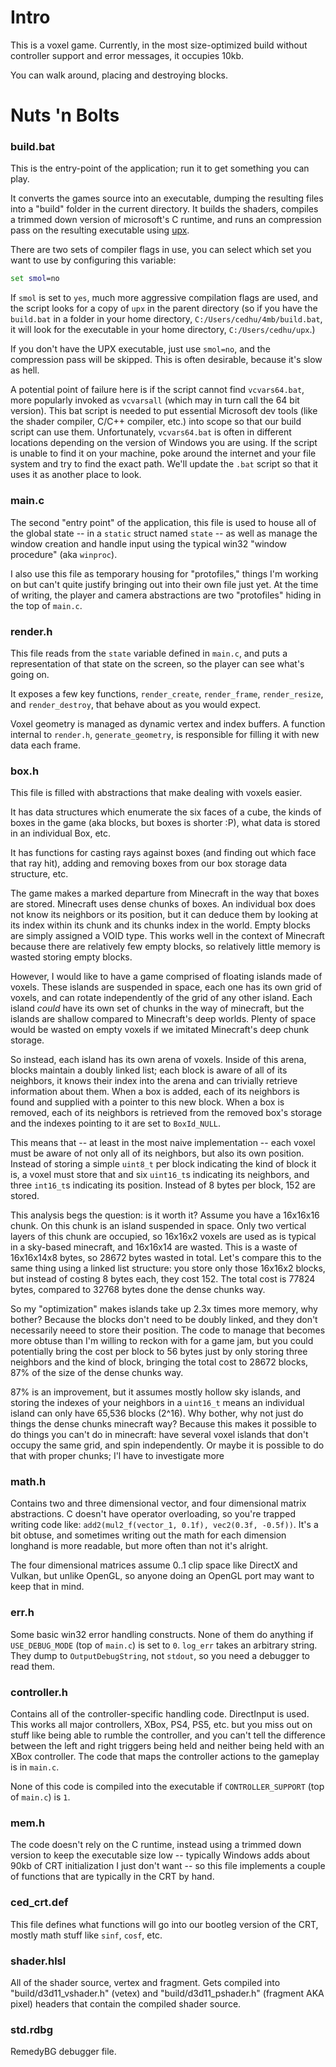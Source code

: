 # Intro
This is a voxel game. Currently, in the most size-optimized build without controller support and error messages, it occupies 10kb.

You can walk around, placing and destroying blocks.

# Nuts 'n Bolts
### build.bat
This is the entry-point of the application; run it to get something you can play.

It converts the games source into an executable, dumping the resulting files into a "build" folder in the current directory. It builds the shaders, compiles a trimmed down version of microsoft's C runtime, and runs an compression pass on the resulting executable using [upx](upx.github.io).

There are two sets of compiler flags in use, you can select which set you want to use by configuring this variable:
```bat
set smol=no
```

If `smol` is set to `yes`, much more aggressive compilation flags are used, and the script looks for a copy of `upx` in the parent directory (so if you have the `build.bat` in a folder in your home directory, `C:/Users/cedhu/4mb/build.bat`, it will look for the executable in your home directory, `C:/Users/cedhu/upx`.)

If you don't have the UPX executable, just use `smol=no`, and the compression pass will be skipped. This is often desirable, because it's slow as hell.

A potential point of failure here is if the script cannot find `vcvars64.bat`, more popularly invoked as `vcvarsall` (which may in turn call the 64 bit version). This bat script is needed to put essential Microsoft dev tools (like the shader compiler, C/C++ compiler, etc.) into scope so that our build script can use them. Unfortunately, `vcvars64.bat` is often in different locations depending on the version of Windows you are using. If the script is unable to find it on your machine, poke around the internet and your file system and try to find the exact path. We'll update the `.bat` script so that it uses it as another place to look.


### main.c
The second "entry point" of the application, this file is used to house all of the global state -- in a `static` struct named `state` -- as well as manage the window creation and handle input using the typical win32 "window procedure" (aka `winproc`).

I also use this file as temporary housing for "protofiles," things I'm working on but can't quite justify bringing out into their own file just yet. At the time of writing, the player and camera abstractions are two "protofiles" hiding in the top of `main.c`.


### render.h
This file reads from the `state` variable defined in `main.c`, and puts a representation of that state on the screen, so the player can see what's going on.

It exposes a few key functions, `render_create`, `render_frame`, `render_resize`, and `render_destroy`, that behave about as you would expect.

Voxel geometry is managed as dynamic vertex and index buffers. A function internal to `render.h`, `generate_geometry`, is responsible for filling it with new data each frame.


### box.h
This file is filled with abstractions that make dealing with voxels easier.

It has data structures which enumerate the six faces of a cube, the kinds of boxes in the game (aka blocks, but boxes is shorter :P), what data is stored in an individual Box, etc.

It has functions for casting rays against boxes (and finding out which face that ray hit), adding and removing boxes from our box storage data structure, etc.

The game makes a marked departure from Minecraft in the way that boxes are stored. Minecraft uses dense chunks of boxes. An individual box does not know its neighbors or its position, but it can deduce them by looking at its index within its chunk and its chunks index in the world. Empty blocks are simply assigned a VOID type. This works well in the context of Minecraft because there are relatively few empty blocks, so relatively little memory is wasted storing empty blocks.

However, I would like to have a game comprised of floating islands made of voxels. These islands are suspended in space, each one has its own grid of voxels, and can rotate independently of the grid of any other island. Each island *could* have its own set of chunks in the way of minecraft, but the islands are shallow compared to Minecraft's deep worlds. Plenty of space would be wasted on empty voxels if we imitated Minecraft's deep chunk storage.

So instead, each island has its own arena of voxels. Inside of this arena, blocks maintain a doubly linked list; each block is aware of all of its neighbors, it knows their index into the arena and can trivially retrieve information about them. When a box is added, each of its neighbors is found and supplied with a pointer to this new block. When a box is removed, each of its neighbors is retrieved from the removed box's storage and the indexes pointing to it are set to `BoxId_NULL`.

This means that -- at least in the most naive implementation -- each voxel must be aware of not only all of its neighbors, but also its own position. Instead of storing a simple `uint8_t` per block indicating the kind of block it is, a voxel must store that and six `uint16_t`s indicating its neighbors, and three `int16_t`s indicating its position. Instead of 8 bytes per block, 152 are stored.

This analysis begs the question: is it worth it? Assume you have a 16x16x16 chunk. On this chunk is an island suspended in space. Only two vertical layers of this chunk are occupied, so 16x16x2 voxels are used as is typical in a sky-based minecraft, and 16x16x14 are wasted. This is a waste of 16x16x14x8 bytes, so 28672 bytes wasted in total. Let's compare this to the same thing using a linked list structure: you store only those 16x16x2 blocks, but instead of costing 8 bytes each, they cost 152. The total cost is 77824 bytes, compared to 32768 bytes done the dense chunks way.

So my "optimization" makes islands take up 2.3x times more memory, why bother? Because the blocks don't need to be doubly linked, and they don't necessarily neeed to store their position. The code to manage that becomes more obtuse than I'm willing to reckon with for a game jam, but you could potentially bring the cost per block to 56 bytes just by only storing three neighbors and the kind of block, bringing the total cost to 28672 blocks, 87% of the size of the dense chunks way.

87% is an improvement, but it assumes mostly hollow sky islands, and storing the indexes of your neighbors in a `uint16_t` means an individual island can only have 65,536 blocks (2^16). Why bother, why not just do things the dense chunks minecraft way? Because this makes it possible to do things you can't do in minecraft: have several voxel islands that don't occupy the same grid, and spin independently. Or maybe it is possible to do that with proper chunks; I'l have to investigate more

### math.h
Contains two and three dimensional vector, and four dimensional matrix abstractions.
C doesn't have operator overloading, so you're trapped writing code like: `add2(mul2_f(vector_1, 0.1f), vec2(0.3f, -0.5f))`. It's a bit obtuse, and sometimes writing out the math for each dimension longhand is more readable, but more often than not it's alright.

The four dimensional matrices assume 0..1 clip space like DirectX and Vulkan, but unlike OpenGL, so anyone doing an OpenGL port may want to keep that in mind.

### err.h
Some basic win32 error handling constructs. None of them do anything if `USE_DEBUG_MODE` (top of `main.c`) is set to `0`. `log_err` takes an arbitrary string. They dump to `OutputDebugString`, not `stdout`, so you need a debugger to read them.

### controller.h
Contains all of the controller-specific handling code. DirectInput is used. This works all major controllers, XBox, PS4, PS5, etc. but you miss out on stuff like being able to rumble the controller, and you can't tell the difference between the left and right triggers being held and neither being held with an XBox controller. The code that maps the controller actions to the gameplay is in `main.c`.

None of this code is compiled into the executable if `CONTROLLER_SUPPORT` (top of `main.c`) is `1`.

### mem.h
The code doesn't rely on the C runtime, instead using a trimmed down version to keep the executable size low -- typically Windows adds about 90kb of CRT initialization I just don't want -- so this file implements a couple of functions that are typically in the CRT by hand.

### ced_crt.def
This file defines what functions will go into our bootleg version of the CRT, mostly math stuff like `sinf`, `cosf`, etc.

### shader.hlsl
All of the shader source, vertex and fragment.
Gets compiled into "build/d3d11_vshader.h" (vetex) and "build/d3d11_pshader.h" (fragment AKA pixel) headers that contain the compiled shader source.

### std.rdbg
RemedyBG debugger file.

